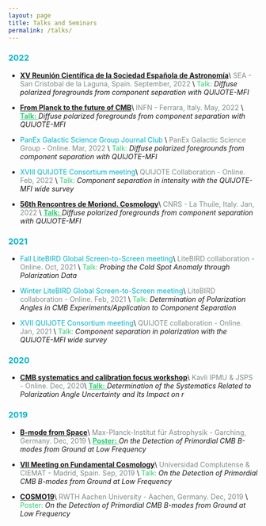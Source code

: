 ```yaml
---
layout: page
title: Talks and Seminars
permalink: /talks/
---
```


<!-- 2022-->



<h3> <b> <span style="color:#00b1c9"> 2022 </span>  </b> </h3>

- [**XV Reunión Científica de la Sociedad Española de Astronomía**](https://research.iac.es/congreso/SEA2022/pages/en/presentation.php)\\
<span style="color:#7f8c8d"> SEA - San Cristobal de la Laguna, Spain. September, 2022 </span>\\
<span style="color:#2ecc71">Talk:</span> *Diffuse polarized foregrounds from  component separation with QUIJOTE-MFI*


- [**From Planck to the future of CMB**](https://www.fe.infn.it/PlanckFutureCMB/)\\
<span style="color:#7f8c8d"> INFN - Ferrara, Italy. May, 2022 </span>\\
<a href="https://agenda.infn.it/event/28896/contributions/164796/attachments/91446/124329/04%20-%20delahoz_from_planck_to_the_future_of_CMB.pdf" style="color: #2ecc71"> **Talk:** </a> *Diffuse polarized foregrounds from  component separation with QUIJOTE-MFI*

- <span style="color:#00b1c9">PanEx Galactic Science Group Journal Club </span>\\
<span style="color:#7f8c8d"> PanEx Galactic Science Group - Online. Mar, 2022 </span>\\
<span style="color:#2ecc71">Talk:</span> *Diffuse polarized foregrounds from  component separation with QUIJOTE-MFI*


- <span style="color:#00b1c9">XVIII QUIJOTE Consortium meeting</span>\\
<span style="color:#7f8c8d">QUIJOTE Collaboration - Online. Feb, 2022  </span>\\
<span style="color:#2ecc71">Talk:</span> *Component separation in intensity with the QUIJOTE-MFI wide survey*

- [**56th Rencontres de Moriond. Cosmology**](https://moriond.in2p3.fr/2022/Cosmology/)\\
<span style="color:#7f8c8d"> CNRS - La Thuile, Italy. Jan, 2022 </span>\\
<a href="https://moriond.in2p3.fr/2022/Cosmology/Program.html" style="color: #2ecc71"> **Talk:** </a> *Diffuse polarized foregrounds from component separation with QUIJOTE-MFI*




<!-- 2021-->



<h3> <b> <span style="color:#00b1c9"> 2021 </span>  </b> </h3>


- <span style="color:#00b1c9">Fall LiteBIRD Global Screen-to-Screen meeting</span>\\
<span style="color:#7f8c8d"> LiteBIRD collaboration - Online. Oct, 2021 </span>\\
<span style="color:#2ecc71">Talk:</span> *Probing the Cold Spot Anomaly through Polarization Data*


- <span style="color:#00b1c9">Winter LiteBIRD Global Screen-to-Screen meeting</span>\\
<span style="color:#7f8c8d"> LiteBIRD collaboration - Online. Feb, 2021 </span>\\
<span style="color:#2ecc71">Talk:</span> *Determination of Polarization Angles in CMB Experiments/Application to Component Separation*


- <span style="color:#00b1c9">XVII QUIJOTE Consortium meeting</span>\\
<span style="color:#7f8c8d">QUIJOTE collaboration - Online. Jan, 2021 </span>\\
<span style="color:#2ecc71">Talk:</span> *Component separation in polarization with the QUIJOTE-MFI wide survey*





<!-- 2020-->



<h3> <b> <span style="color:#00b1c9"> 2020 </span>  </b> </h3>


- [**CMB systematics and calibration focus workshop**](https://indico.ipmu.jp/event/380/)\\
<span style="color:#7f8c8d">Kavli IPMU & JSPS - Online. Dec, 2020</span>\\
<a href="https://indico.ipmu.jp/event/380/contributions/5427/attachments/3507/4516/cmb_systematics_workshop.pdf" style="color: #2ecc71"> **Talk:** </a> *Determination of the Systematics Related to Polarization Angle Uncertainty and Its Impact on r*





<!-- 2019-->



<h3> <b> <span style="color:#00b1c9"> 2019 </span>  </b> </h3>


- [**B-mode from Space**](https://wwwmpa.mpa-garching.mpg.de/~komatsu/meetings/bmode2019/)\\
<span style="color:#7f8c8d">Max-Planck-Institut für Astrophysik - Garching, Germany. Dec, 2019</span> \\
<a href="https://wwwmpa.mpa-garching.mpg.de/~komatsu/meetings/bmode2019/2delahoz.pdf" style="color: #2ecc71"> **Poster:**  </a> *On the Detection of Primordial CMB B-modes from Ground at Low Frequency*



- [**VII Meeting on Fundamental Cosmology**](https://eventos.ucm.es/34398/programme/vii-meeting-on-fundamental-cosmology.html)\\
<span style="color:#7f8c8d">Universidad Complutense & CIEMAT - Madrid, Spain. Sep, 2019</span> \\
<span style="color:#2ecc71"> Talk: </span> *On the Detection of Primordial CMB B-modes from Ground at Low Frequency*

-  [**COSMO19**](https://indico.cern.ch/event/782784/)\\
<span style="color:#7f8c8d">RWTH Aachen University - Aachen, Germany. Dec, 2019  </span>\\
<span style="color:#2ecc71"> Poster: </span> *On the Detection of Primordial CMB B-modes from Ground at Low Frequency*


